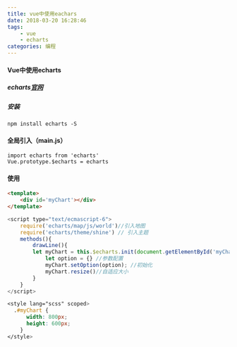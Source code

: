 ```yaml
---
title: vue中使用eachars
date: 2018-03-20 16:28:46
tags:
	- vue
	- echarts
categories: 编程
---
```

<h4>Vue中使用echarts</h4>

<!-- more -->

##### echarts[官网](http://echarts.baidu.com/)

##### 安装

	npm install echarts -S

#### 全局引入（main.js）
	import echarts from 'echarts'
	Vue.prototype.$echarts = echarts 

#### 使用
```html
<template>
	<div id='myChart'></div>
</template>
```

```javascript
<script type="text/ecmascript-6">
	require('echarts/map/js/world')//引入地图
	require('echarts/theme/shine') // 引入主题
	methods(){
		drawLine(){
		let myChart = this.$echarts.init(document.getElementById('myChart'),'主题')
			let option = {} //参数配置
			myChart.setOption(option); //初始化
			myChart.resize()//自适应大小
		}
	}
</script>
```
```css
<style lang="scss" scoped>
  .#myChart {
      width: 800px;
      height: 600px;
    }
</style>
```